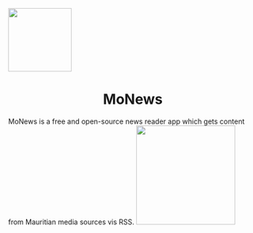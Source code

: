 <span align="center">
  <img src="https://raw.githubusercontent.com/abrizzz/MoNews-android/master/Screenshots/ic_launcher-web.png" width="128"/>
  <h1>MoNews</h1>
  MoNews is a free and open-source news reader app which gets content from Mauritian media sources vis RSS.
  <a href="https://play.google.com/store/apps/details?id=abrizzz.monews">
    <img src="https://play.google.com/intl/en_us/badges/images/generic/en_badge_web_generic.png" width="200"/>
  </a>
</span>
